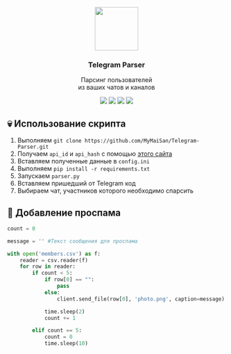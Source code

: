 <p align="center">
    <img src="https://static.tildacdn.com/tild3562-3164-4038-a135-313766303065/la_telegram.png" width="100px"/>
    <h3 align="center">Telegram Parser</h3>
</p>

<p align="center">
  Парсинг пользователей
  <br/>
  из ваших чатов и каналов
</p>

<p align="center">
    <a href="https://t.me/+1uaXH7-nquFjNWJh">
        <img src="https://img.shields.io/badge/telegram-white?style=flat&logo=telegram&logoColor=%23000000&labelColor=%23ffffff&color=%23000000"/></a>
    <a href="https://youtube.com/@communez">
        <img src="https://img.shields.io/badge/youtube-white?style=flat&logo=youtube&logoColor=%23000000&labelColor=%23ffffff&color=%23000000"/></a>
    <a href="https://www.tiktok.com/commune_z">
        <img src="https://img.shields.io/badge/tiktok-white?style=flat&logo=tiktok&logoColor=%23000000&labelColor=%23ffffff&color=%23000000"/></a>
    <a href="https://twitter.com/commune_z">
        <img src="https://img.shields.io/badge/twitter-white?style=flat&logo=twitter&logoColor=%23000000&labelColor=%23ffffff&color=%23000000"/></a>
</p>

## 💀 Использование скрипта

1. Выполняем ```git clone https://github.com/MyMaiSan/Telegram-Parser.git```
2. Получаем ```api_id``` и ```api_hash``` с помощью [этого сайта](https://my.telegram.org/auth)
3. Вставляем полученные данные в ```config.ini```
4. Выполняем ```pip install -r requirements.txt```
5. Запускаем ```parser.py```
6. Вставляем пришедший от Telegram код
7. Выбираем чат, участников которого необходимо спарсить

## 🔧 Добавление проспама
```python
count = 0

message = '' #Текст сообщения для проспама

with open('members.csv') as f:
    reader = csv.reader(f)
    for row in reader:
        if count < 5:
            if row[0] == "":
                pass
            else:
                client.send_file(row[0], 'photo.png', caption=message)

            time.sleep(2)
            count += 1

        elif count == 5:
            count = 0
            time.sleep(10)
```
